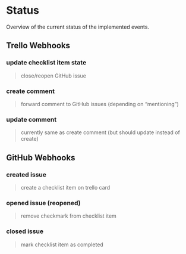 # Status

Overview of the current status of the implemented events.

## Trello Webhooks

### update checklist item state

> close/reopen GitHub issue

### create comment

> forward comment to GitHub issues (depending on “mentioning”)

### update comment

> currently same as create comment (but should update instead of create)


## GitHub Webhooks

### created issue

> create a checklist item on trello card

### opened issue (reopened)
> remove checkmark from checklist item

### closed issue
> mark checklist item as completed
